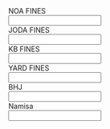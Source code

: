 <div class="row mb-2">
                <div class="col-md-1 material-label">NOA FINES</div>
                <div class="col-md-1"><input class="form-control" type="text"></div>
                <div class="col-md-1 material-label">JODA FINES</div>
                <div class="col-md-1"><input class="form-control" type="text"></div>
                <div class="col-md-1 material-label">KB FINES</div>
                <div class="col-md-1"><input class="form-control" type="text"></div>
                <div class="col-md-1 material-label">YARD FINES</div>
                <div class="col-md-1"><input class="form-control" type="text"></div>
                <div class="col-md-1 material-label">BHJ</div>
                <div class="col-md-1"><input class="form-control" type="text"></div>
                <div class="col-md-1 material-label">Namisa</div>
                <div class="col-md-1"><input class="form-control" type="text"></div>                
            </div>
            
